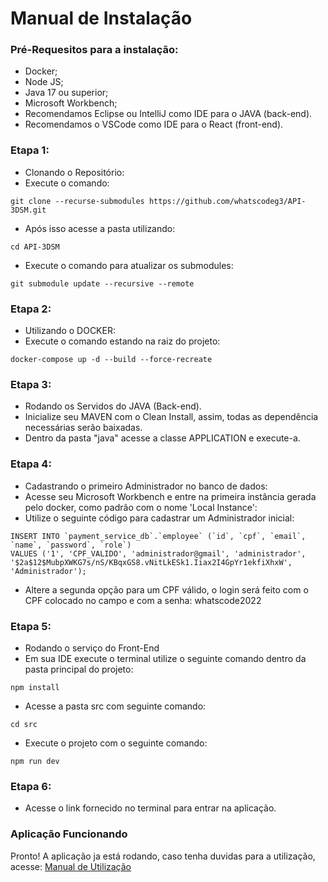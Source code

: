 
# Manual de Instalação

### Pré-Requesitos para a instalação:
- Docker; <br>
- Node JS; <br>
- Java 17 ou superior;<br>
- Microsoft Workbench; <br>
- Recomendamos Eclipse ou IntelliJ como IDE para o JAVA (back-end).
- Recomendamos o VSCode como IDE para o React (front-end).

        
### Etapa 1:
- Clonando o Repositório:
- Execute o comando:
```
git clone --recurse-submodules https://github.com/whatscodeg3/API-3DSM.git
```
- Após isso acesse a pasta utilizando:
```
cd API-3DSM
```
- Execute o comando para atualizar os submodules:
```
git submodule update --recursive --remote
```

### Etapa 2:
- Utilizando o DOCKER:
- Execute o comando estando na raiz do projeto:
```
docker-compose up -d --build --force-recreate
```

### Etapa 3:
- Rodando os Servidos do JAVA (Back-end).
- Inicialize seu MAVEN com o Clean Install, assim, todas as dependência necessárias serão baixadas.
- Dentro da pasta "java" acesse a classe APPLICATION e execute-a.

### Etapa 4:
- Cadastrando o primeiro Administrador no banco de dados:
- Acesse seu Microsoft Workbench e entre na primeira instância gerada pelo docker, como padrão com o nome 'Local Instance':
- Utilize o seguinte código para cadastrar um Administrador inicial:
```
INSERT INTO `payment_service_db`.`employee` (`id`, `cpf`, `email`, `name`, `password`, `role`) 
VALUES ('1', 'CPF_VALIDO', 'administrador@gmail', 'administrador', '$2a$12$MubpXWKG7s/nS/KBqxGS8.vNitLkESk1.Iiax2I4GpYr1ekfiXhxW', 'Administrador');
```
- Altere a segunda opção para um CPF válido, o login será feito com o CPF colocado no campo e com a senha: whatscode2022


### Etapa 5:
- Rodando o serviço do Front-End
- Em sua IDE execute o terminal utilize o seguinte comando dentro da pasta principal do projeto:
```
npm install
```
- Acesse a pasta src com seguinte comando:
```
cd src
```
- Execute o projeto com o seguinte comando:
```
npm run dev
```


### Etapa 6:
- Acesse o link fornecido no terminal para entrar na aplicação.

### Aplicação Funcionando
Pronto! A aplicação ja está rodando, caso tenha duvidas para a utilização, acesse:
[Manual de Utilização](https://github.com/whatscodeg3/API-3DSM/blob/main/doc/manuais/utilização.md)






